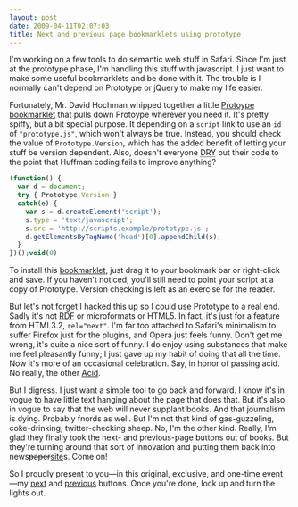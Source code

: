 ```yaml
---
layout: post
date: 2009-04-11T02:07:03
title: Next and previous page bookmarklets using prototype
---
```


I'm working on a few tools to do semantic web stuff in Safari. Since I'm
just at the prototype phase, I'm handling this stuff with javascript. I
just want to make some useful bookmarklets and be done with it. The
trouble is I normally can't depend on Prototype or jQuery to make my
life easier.

Fortunately, Mr. David Hochman whipped together a little [Protoype
bookmarklet][] that pulls down Protoype wherever you need it. It's
pretty spiffy, but a bit special purpose. It depending on a `script`
link to use an `id` of `"prototype.js"`, which won't always be true.
Instead, you should check the value of `Prototype.Version`, which has
the added benefit of letting your stuff be version dependent. Also,
doesn't everyone <acronym title="Don't Repeat Yourself">DRY</acronym>
out their code to the point that Huffman coding fails to improve
anything?

```javascript
(function() {
  var d = document;
  try { Prototype.Version }
  catch(e) {
    var s = d.createElement('script');
    s.type = 'text/javascript';
    s.src = 'http://scripts.example/prototype.js';
    d.getElementsByTagName('head')[0].appendChild(s);
  }
})();void(0)
```

To install this
<a href="javascript:(function(){try{Prototype.Version}catch(e){var%20s=document.createElement('script');s.type='text/javascript';s.src='http://scripts.example/prototype.js';document.getElementsByTagName('head')[0].appendChild(s);}})();void(0)">bookmarklet</a>,
just drag it to your bookmark bar or right-click and save. If you
haven't noticed, you'll still need to point your script at a copy of
Prototype. Version checking is left as an exercise for the reader.

But let's not forget I hacked this up so I could use Prototype to a real
end. Sadly it's not
<acronym title="Resource Description Format">RDF</acronym> or
microformats or HTML5. In fact, it's just for a feature from HTML3.2,
`rel="next"`. I'm far too attached to Safari's minimalism to suffer
Firefox just for the plugins, and Opera just feels funny. Don't get me
wrong, it's quite a nice sort of funny. I do enjoy using substances that
make me feel pleasantly funny; I just gave up my habit of doing that all
the time. Now it's more of an occasional celebration. Say, in honor of
passing acid. No really, the other [Acid][].

But I digress. I just want a simple tool to go back and forward. I know
it's in vogue to have little text hanging about the page that does that.
But it's also in vogue to say that the web will never supplant books.
And that journalism is dying. Probably fnords as well. But I'm not that
kind of gas-guzzeling, coke-drinking, twitter-checking sheep. No, I'm
the other kind. Really, I'm glad they finally took the next- and
previous-page buttons out of books. But they're turning around that sort
of innovation and putting them back into
news<del>paper</del><ins>site</ins>s. Come on!

So I proudly present to you—in this original, exclusive, and one-time
event—my
<a href="javascript:(function(){var%20d=document;try{Prototype.Version}catch(e){var%20s=d.createElement('script');s.type='text/javascript';s.src='http://josephholsten.com/javascripts/prototype.js';d.getElementsByTagName('head')[0].appendChild(s);}d.location=$$('[rel~=next]')[0].readAttribute('href')})();void(0)">next</a>
and
<a href="javascript:(function(){var%20d=document;try{Prototype.Version}catch(e){var%20s=d.createElement('script');s.type='text/javascript';s.src='http://josephholsten.com/javascripts/prototype.js';d.getElementsByTagName('head')[0].appendChild(s);}d.location=$$('[rel~=prev]')[0].readAttribute('href')})();void(0)">previous</a>
buttons. Once you're done, lock up and turn the lights out.

  [Protoype bookmarklet]: http://serverless.blogspot.com/2007/06/prototype-bookmarklet.html
  [Acid]: http://acid3.acidtests.org/

